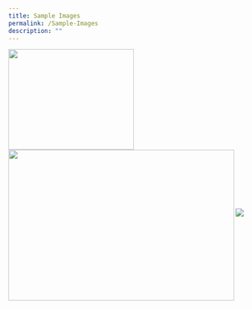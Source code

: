 ```yaml
---
title: Sample Images
permalink: /Sample-Images
description: ""
---
```

<img style="height:200px;width:250px"  align="left" src="/images/Our%20Network/Community%20Club/MacPherson%20CC%20Photograph.jpg">
<br>
<br>
<br>
<br>
<br>
<br>
<br>
<br>


<img style="height:300px;width:450px"  align="left" src="/images/Our%20Network/Community%20Club/MacPherson%20CC%20Photograph.jpg"><br><br><br><br><br><br><br><br><br>



![](/images/Our%20Network/Community%20Club/MacPherson%20CC%20Photograph.jpg)